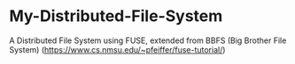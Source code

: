 # My-Distributed-File-System
A Distributed File System using FUSE, extended from BBFS (Big Brother File System) (https://www.cs.nmsu.edu/~pfeiffer/fuse-tutorial/)
